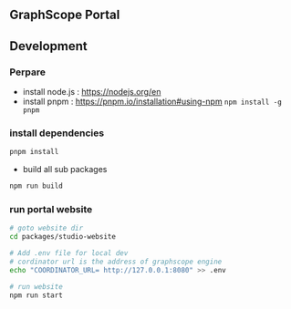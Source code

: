 ## GraphScope Portal

## Development

### Perpare

- install node.js : https://nodejs.org/en
- install pnpm : https://pnpm.io/installation#using-npm `npm install -g pnpm`

### install dependencies

```bash
pnpm install
```

- build all sub packages

```bash
npm run build

```

### run portal website

```bash
# goto website dir
cd packages/studio-website

# Add .env file for local dev
# cordinator url is the address of graphscope engine
echo "COORDINATOR_URL= http://127.0.0.1:8080" >> .env

# run website
npm run start
```
